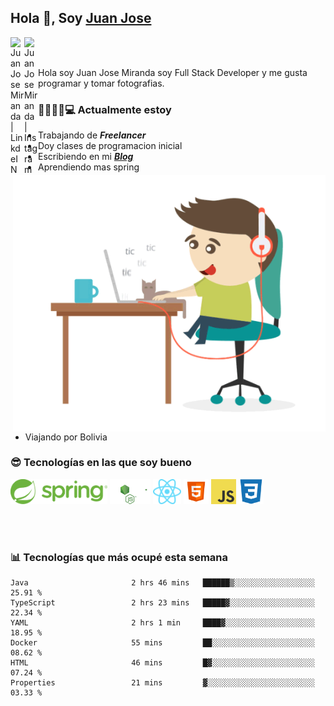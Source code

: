 ## Hola 👋, Soy [Juan Jose](http://juanjoses.me)

<a href="https://www.linkedin.com/in/juanjosemirandam/">
  <img align="left" alt="Juan Jose Miranda | LinkdeIN" width="22px" src="https://cdn.jsdelivr.net/npm/simple-icons@v3/icons/linkedin.svg" />
</a>

<a href="https://www.instagram.com/juan.jose.miranda/">
  <img align="left" alt="Juan Jose Miranda | Instagram" width="22px" src="https://cdn.jsdelivr.net/npm/simple-icons@v3/icons/instagram.svg" />
</a>

<br /> <br />

Hola soy Juan Jose Miranda soy Full Stack Developer y me gusta programar y tomar fotografias.

<img align="right" alt="GIF" src="./images/gif-juanjose.gif" width="500" max-height="320" />

### 👨‍💻🕵‍♀💻 Actualmente estoy

- Trabajando de ***Freelancer***
- Doy clases de programacion inicial
- Escribiendo en mi ***[Blog](http://juanjoses.me)***
- Aprendiendo mas spring
- Viajando por Bolivia 

### 😎 Tecnologías en las que soy bueno

<code><img alt="Spring" height="40px" src="./images/spring-icon.svg"/></code>
<code><img alt="NodeJS" height="40px" src="./images/nodejs-icon.svg" /></code>
<code><img alt="ReactJS" height="40px" src="./images/react-icon.svg" /></code>
<code><img alt="HTML5" height="40px" src="./images/html-icon.png" /></code>
<code><img alt="JavaScript" height="40px" src="./images/js-icon.png"  /></code>
<code><img alt="CSS3" height="40px" src="./images/css-icon.png" /></code>

<br/><br/>

### 📊 Tecnologías que más ocupé esta semana

<!--START_SECTION:waka-->

```text
Java                       2 hrs 46 mins   ██████▒░░░░░░░░░░░░░░░░░░   25.91 %
TypeScript                 2 hrs 23 mins   █████▓░░░░░░░░░░░░░░░░░░░   22.34 %
YAML                       2 hrs 1 min     ████▓░░░░░░░░░░░░░░░░░░░░   18.95 %
Docker                     55 mins         ██░░░░░░░░░░░░░░░░░░░░░░░   08.62 %
HTML                       46 mins         █▓░░░░░░░░░░░░░░░░░░░░░░░   07.24 %
Properties                 21 mins         ▓░░░░░░░░░░░░░░░░░░░░░░░░   03.33 %
```

<!--END_SECTION:waka-->

<!-- ### 📌🤓 Últimos artículos en mi blog -->